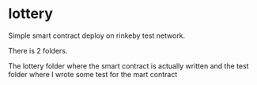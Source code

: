 # lottery
Simple smart contract deploy on rinkeby test network. 

There is 2 folders. 

The lottery folder where the smart contract is actually written and the test folder where I wrote some test for the mart contract  
